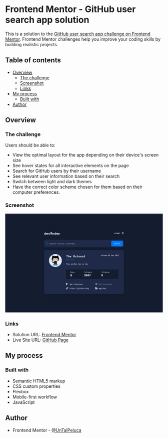 # Frontend Mentor - GitHub user search app solution

This is a solution to the [GitHub user search app challenge on Frontend Mentor](https://www.frontendmentor.io/challenges/github-user-search-app-Q09YOgaH6). Frontend Mentor challenges help you improve your coding skills by building realistic projects. 

## Table of contents

- [Overview](#overview)
  - [The challenge](#the-challenge)
  - [Screenshot](#screenshot)
  - [Links](#links)
- [My process](#my-process)
  - [Built with](#built-with)
- [Author](#author)

## Overview

### The challenge

Users should be able to:

- View the optimal layout for the app depending on their device's screen size
- See hover states for all interactive elements on the page
- Search for GitHub users by their username
- See relevant user information based on their search
- Switch between light and dark themes
- Have the correct color scheme chosen for them based on their computer preferences.

### Screenshot

![](./screenshot.jpg)

### Links

- Solution URL: [Frontend Mentor](https://www.frontendmentor.io/solutions/github-user-search-app-UnJYWy738D)
- Live Site URL: [GitHub Page](https://untalpeluca.github.io/GitHub-User-Search-App/)

## My process

### Built with

- Semantic HTML5 markup
- CSS custom properties
- Flexbox
- Mobile-first workflow
- JavaScript

## Author

- Frontend Mentor - [@UnTalPeluca](https://www.frontendmentor.io/profile/untalpeluca)